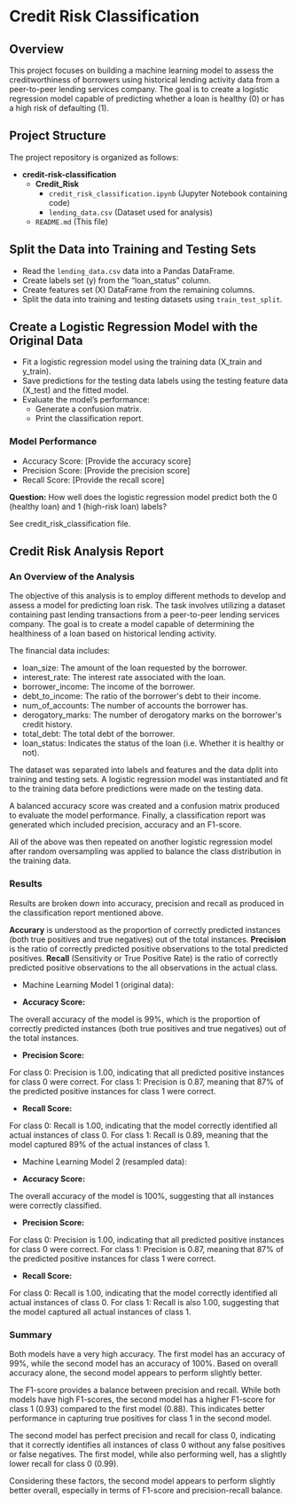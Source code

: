 # Credit Risk Classification

## Overview

This project focuses on building a machine learning model to assess the creditworthiness of borrowers using historical lending activity data from a peer-to-peer lending services company. The goal is to create a logistic regression model capable of predicting whether a loan is healthy (0) or has a high risk of defaulting (1).

## Project Structure

The project repository is organized as follows:

- **credit-risk-classification**
  - **Credit_Risk**
    - `credit_risk_classification.ipynb` (Jupyter Notebook containing code)
    - `lending_data.csv` (Dataset used for analysis)
  - `README.md` (This file)

## Split the Data into Training and Testing Sets

- Read the `lending_data.csv` data into a Pandas DataFrame.
- Create labels set (y) from the “loan_status” column.
- Create features set (X) DataFrame from the remaining columns.
- Split the data into training and testing datasets using `train_test_split`.

## Create a Logistic Regression Model with the Original Data

- Fit a logistic regression model using the training data (X_train and y_train).
- Save predictions for the testing data labels using the testing feature data (X_test) and the fitted model.
- Evaluate the model’s performance:
  - Generate a confusion matrix.
  - Print the classification report.

### Model Performance

- Accuracy Score: [Provide the accuracy score]
- Precision Score: [Provide the precision score]
- Recall Score: [Provide the recall score]

**Question:** How well does the logistic regression model predict both the 0 (healthy loan) and 1 (high-risk loan) labels?

See credit_risk_classification file.

## Credit Risk Analysis Report

### An Overview of the Analysis

The objective of this analysis is to employ different methods to develop and assess a model for predicting loan risk. The task involves utilizing a dataset containing past lending transactions from a peer-to-peer lending services company. The goal is to create a model capable of determining the healthiness of a loan based on historical lending activity.

The financial data includes: 

* loan_size: The amount of the loan requested by the borrower.
* interest_rate: The interest rate associated with the loan.
* borrower_income: The income of the borrower.
* debt_to_income: The ratio of the borrower's debt to their income.
* num_of_accounts: The number of accounts the borrower has.
* derogatory_marks: The number of derogatory marks on the borrower's credit history.
* total_debt: The total debt of the borrower.
* loan_status: Indicates the status of the loan (i.e. Whether it is healthy or not).

The dataset was separated into labels and features and the data dplit into training and testing sets. A logistic regression model was instantiated and fit to the training data before predictions were made on the testing data. 

A balanced accuracy score was created and a confusion matrix produced to evaluate the model performance. Finally, a classification report was generated which included precision, accuracy and an F1-score. 

All of the above was then repeated on another logistic regression model after random oversampling was applied to balance the class distribution in the training data.

### Results

Results are broken down into accuracy, precision and recall as produced in the classification report mentioned above. 

**Accurary** is understood as the proportion of correctly predicted instances (both true positives and true negatives) out of the total instances.
**Precision** is the ratio of correctly predicted positive observations to the total predicted positives.
**Recall** (Sensitivity or True Positive Rate) is the ratio of correctly predicted positive observations to the all observations in the actual class.

* Machine Learning Model 1 (original data):

- **Accuracy Score:**

The overall accuracy of the model is 99%, which is the proportion of correctly predicted instances (both true positives and true negatives) out of the total instances.

- **Precision Score:**

For class 0: Precision is 1.00, indicating that all predicted positive instances for class 0 were correct.
For class 1: Precision is 0.87, meaning that 87% of the predicted positive instances for class 1 were correct.

- **Recall Score:**

For class 0: Recall is 1.00, indicating that the model correctly identified all actual instances of class 0.
For class 1: Recall is 0.89, meaning that the model captured 89% of the actual instances of class 1.


* Machine Learning Model 2 (resampled data):

- **Accuracy Score:**

The overall accuracy of the model is 100%, suggesting that all instances were correctly classified.

- **Precision Score:**

For class 0: Precision is 1.00, indicating that all predicted positive instances for class 0 were correct.
For class 1: Precision is 0.87, meaning that 87% of the predicted positive instances for class 1 were correct.

- **Recall Score:**

For class 0: Recall is 1.00, indicating that the model correctly identified all actual instances of class 0.
For class 1: Recall is also 1.00, suggesting that the model captured all actual instances of class 1.

### Summary

Both models have a very high accuracy. The first model has an accuracy of 99%, while the second model has an accuracy of 100%. Based on overall accuracy alone, the second model appears to perform slightly better.

The F1-score provides a balance between precision and recall. While both models have high F1-scores, the second model has a higher F1-score for class 1 (0.93) compared to the first model (0.88). This indicates better performance in capturing true positives for class 1 in the second model.

The second model has perfect precision and recall for class 0, indicating that it correctly identifies all instances of class 0 without any false positives or false negatives. The first model, while also performing well, has a slightly lower recall for class 0 (0.99).

Considering these factors, the second model appears to perform slightly better overall, especially in terms of F1-score and precision-recall balance.


